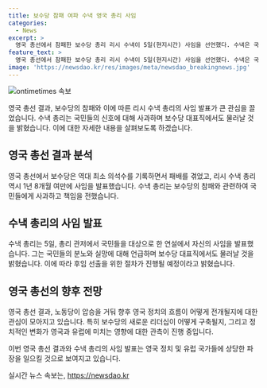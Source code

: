 ```yaml
---
title: 보수당 참패 여파 수낵 영국 총리 사임
categories:
  - News
excerpt: >
  영국 총선에서 참패한 보수당 총리 리시 수낵이 5일(현지시간) 사임을 선언했다. 수낵은 국민 앞에서 책임을 지고 사퇴하며 보수당 대표직에서도 물러날 것을 밝혔다. 수낵은 총선에서 보수당이 최소 의석수를 기록하며 영국 정치계에 큰 충격을 안긴 것으로 평가되고 있다.
feature_text: >
  영국 총선에서 참패한 보수당 총리 리시 수낵이 5일(현지시간) 사임을 선언했다. 수낵은 국민 앞에서 책임을 지고 사퇴하며 보수당 대표직에서도 물러날 것을 밝혔다. 수낵은 총선에서 보수당이 최소 의석수를 기록하며 영국 정치계에 큰 충격을 안긴 것으로 평가되고 있다.
image: 'https://newsdao.kr/res/images/meta/newsdao_breakingnews.jpg'
---
```


<p><img src="https://newsdao.kr/res/images/meta/newsdao_breakingnews.jpg" alt="ontimetimes 속보" /></p>

<p>영국 총선 결과, 보수당의 참패와 이에 따른 리시 수낵 총리의 사임 발표가 큰 관심을 끌었습니다. 수낵 총리는 국민들의 신호에 대해 사과하며 보수당 대표직에서도 물러날 것을 밝혔습니다. 이에 대한 자세한 내용을 살펴보도록 하겠습니다.</p>

<h2 data-ke-size="size26">영국 총선 결과 분석</h2>

<p>영국 총선에서 보수당은 역대 최소 의석수를 기록하면서 패배를 겪었고, 리시 수낵 총리 역시 1년 8개월 여만에 사임을 발표했습니다. 수낵 총리는 보수당의 참패와 관련하여 국민들에게 사과하고 책임을 전했습니다.</p>

<h2 data-ke-size="size26">수낵 총리의 사임 발표</h2>

<p>수낵 총리는 5일, 총리 관저에서 국민들을 대상으로 한 연설에서 자신의 사임을 발표했습니다. 그는 국민들의 분노와 실망에 대해 언급하며 보수당 대표직에서도 물러날 것을 밝혔습니다. 이에 따라 후임 선출을 위한 절차가 진행될 예정이라고 밝혔습니다.</p>

<h2 data-ke-size="size26">영국 총선의 향후 전망</h2>

<p>영국 총선 결과, 노동당이 압승을 거둬 향후 영국 정치의 흐름이 어떻게 전개될지에 대한 관심이 모아지고 있습니다. 특히 보수당의 새로운 리더십이 어떻게 구축될지, 그리고 정치적인 변화가 영국과 유럽에 미치는 영향에 대한 관측이 진행 중입니다.</p>

<p>이번 영국 총선 결과와 수낵 총리의 사임 발표는 영국 정치 및 유럽 국가들에 상당한 파장을 일으킬 것으로 보여지고 있습니다.</p>
실시간 뉴스 속보는, <a href="https://newsdao.kr" rel="dofollow">https://newsdao.kr</a>


